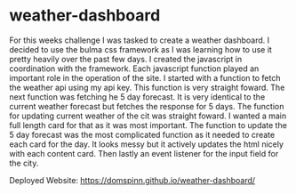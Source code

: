 # weather-dashboard

For this weeks challenge I was tasked to create a weather dashboard. I decided to use the bulma css framework as I was learning how to use it pretty heavily over the past few days. I created the javascript in coordination with the framework. Each javascript function played an important role in the operation of the site. I started with a function to fetch the weather api using my api key. This function is very straight foward. The next function was fetching he 5 day forecast. It is very identical to the current weather forecast but fetches the response for 5 days. The function for updating current weather of the cit was straight foward. I wanted a main full length card for that as it was most important. The function to update the 5 day forecast was the most complicated function as it needed to create each card for the day. It looks messy but it actively updates the html nicely with each content card. Then lastly an event listener for the input field for the city.

Deployed Website: https://domspinn.github.io/weather-dashboard/
